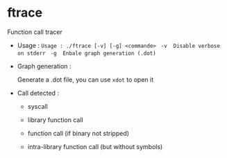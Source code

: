 # ftrace
Function call tracer

- Usage :
  `Usage : ./ftrace [-v] [-g] <commande>`
  ` -v  Disable verbose on stderr`
  ` -g  Enbale graph generation (.dot)`

- Graph generation :
  
  Generate a .dot file, you can use `xdot` to open it

- Call detected :
  
  - syscall
  
  - library function call
  
  - function call (if binary not stripped)
  
  - intra-library function call (but without symbols)
  
  
